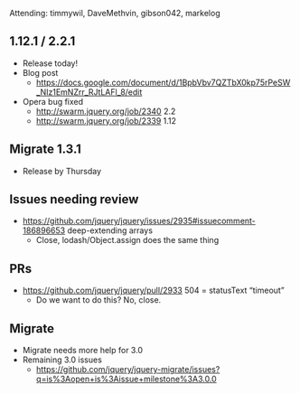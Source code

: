 Attending: timmywil, DaveMethvin, gibson042, markelog

## 1.12.1 / 2.2.1
* Release today!
* Blog post
  - https://docs.google.com/document/d/1BpbVbv7QZTbX0kp75rPeSW_NIz1EmNZrr_RJtLAFl_8/edit 
* Opera bug fixed
  - http://swarm.jquery.org/job/2340 2.2
  - http://swarm.jquery.org/job/2339 1.12

## Migrate 1.3.1
* Release by Thursday

## Issues needing review
* https://github.com/jquery/jquery/issues/2935#issuecomment-186896653 deep-extending arrays
  - Close, lodash/Object.assign does the same thing

## PRs
* https://github.com/jquery/jquery/pull/2933 504 = statusText “timeout”
  - Do we want to do this? No, close.

## Migrate
* Migrate needs more help for 3.0
* Remaining 3.0 issues
  - https://github.com/jquery/jquery-migrate/issues?q=is%3Aopen+is%3Aissue+milestone%3A3.0.0 
